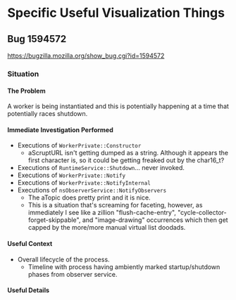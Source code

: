 # Specific Useful Visualization Things

## Bug 1594572
https://bugzilla.mozilla.org/show_bug.cgi?id=1594572

### Situation

#### The Problem
A worker is being instantiated and this is potentially happening at a time that
potentially races shutdown.

#### Immediate Investigation Performed
- Executions of `WorkerPrivate::Constructor`
  - aScruptURL isn't getting dumped as a string.  Although it appears the first
    character is, so it could be getting freaked out by the char16_t?
- Executions of `RuntimeService::Shutdown`... never invoked.
- Executions of `WorkerPrivate::Notify`
- Executions of `WorkerPrivate::NotifyInternal`
- Executions of `nsObserverService::NotifyObservers`
  - The aTopic does pretty print and it is nice.
  - This is a situation that's screaming for faceting, however, as immediately
    I see like a zillion "flush-cache-entry",
    "cycle-collector-forget-skippable", and "image-drawing" occurrences which
    then get capped by the more/more manual virtual list doodads.


#### Useful Context
- Overall lifecycle of the process.
  - Timeline with process having ambiently marked startup/shutdown phases from
    observer service.

#### Useful Details
